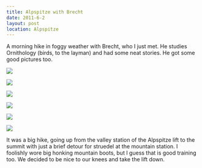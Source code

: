 ```yaml
---
title: Alpspitze with Brecht
date: 2011-6-2
layout: post
location: Alpspitze
---
```


A morning hike in foggy weather with Brecht, who I just met. He studies
Ornithology (birds, to the layman) and had some neat stories. He got some
good pictures too.
  
  
[![](http://farm4.static.flickr.com/3087/5797978852_f11815694e.jpg)](http://www.flickr.com/photos/ripsawridge/5797978852/)
  
[![](http://farm3.static.flickr.com/2491/5797979318_d3a079db77.jpg)](http://www.flickr.com/photos/ripsawridge/5797979318/)
  
[![](http://farm6.static.flickr.com/5313/5797979616_5768271c89.jpg)](http://www.flickr.com/photos/ripsawridge/5797979616/)
  
[![](http://farm3.static.flickr.com/2116/5797979924_e8220725b7.jpg)](http://www.flickr.com/photos/ripsawridge/5797979924/)
  
[![](http://farm4.static.flickr.com/3513/5797425305_329da053eb.jpg)](http://www.flickr.com/photos/ripsawridge/5797425305/)
  
[![](http://farm4.static.flickr.com/3639/5797980578_7e377120d1.jpg)](http://www.flickr.com/photos/ripsawridge/5797980578/)
  
  
It was a big hike, going up from the valley station of the Alpspitze lift
to the summit with just a brief detour for struedel at the mountain station.
I foolishly wore big honking mountain boots, but I guess that is good training
too. We decided to be nice to our knees and take the lift down.
